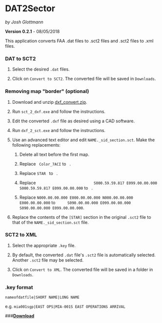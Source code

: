 # DAT2Sector
_by Josh Glottmann_

**Version 0.2.1** - 08/05/2018

This application converts FAA .dat files to .sct2 files and .sct2 files to .xml files.
 
 ### DAT to SCT2
 
 1) Select the desired `.dat` files.
 
 2) Click on `Convert to SCT2`. The converted file will be saved in `Downloads`.
 
 ### Removing map "border" (optional)
 
 1) Download and unzip [dxf_convert.zip](http://nav.vatsim-germany.org/files/library/public/dxf_convert.zip).
 
 2) Run `sct_2_dxf.exe` and follow the instructions.
 
 3) Edit the converted `.dxf` file as desired using a CAD software.
 
 4) Run `dxf_2_sct.exe` and follow the instructions.
 
 5) Use an advanced text editor and edit `NAME._sid_section.sct`. Make the following replacements: 
 
     1) Delete all text before the first map.
     
     2) Replace ` Color_7ACI` to ` `.
     
     3) Replace `STAR ` to ` `.
     
     4) Replace `                          S000.59.59.817 E099.00.00.000 S000.59.59.817 E099.00.00.000` to ` `.
     
     5) Replace `N000.00.00.000 E000.00.00.000 N000.00.00.000 E000.00.00.000` to ``     S090.00.00.000 E099.00.00.000 S090.00.00.000 E099.00.00.000``.
 
 
 6) Replace the contents of the `[STAR]` section in the original `.sct2` file to that of the `NAME._sid_section.sct` file.
  
 ### SCT2 to XML
 
 1) Select the appropriate `.key` file.
 
 2) By default, the converted `.dat` file's `.sct2` file is automatically selected. Another `.sct2` file may be selected. 
 
 3) Click on `Convert to XML`. The converted file will be saved in a folder in `Downloads`.
 
 ### .key format
 
 ``nameofdatfile|SHORT NAME|LONG NAME``
 
 e.g. ``mia001sgp|EAST OPS|MIA-001S EAST OPERATIONS ARRIVAL``
  
###__[Download](https://github.com/glott/DAT2Sector/blob/master/DAT2Sector.jar?raw=true)__